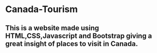 # Canada-Tourism
## This is a website made using HTML,CSS,Javascript and Bootstrap giving a great insight of places to visit in Canada. ##
